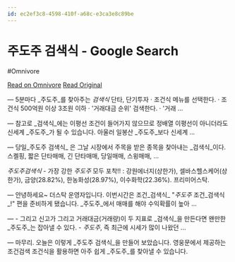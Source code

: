 ```yaml
---
id: ec2ef3c8-4598-410f-a68c-e3ca3e8c89be
---
```


# 주도주 검색식 - Google Search
#Omnivore
 
[Read on Omnivore](https://omnivore.app/me/https-www-google-com-search-client-ms-android-samsung-rvo-1-ie-u-1928394b0a0)
[Read Original](https://www.google.com/search?client=ms-android-samsung-rvo1&ie=UTF-8&q=%EC%A3%BC%EB%8F%84%EC%A3%BC+%EA%B2%80%EC%83%89%EC%8B%9D&source=android-browser)
 
 — 5분마다 _주도주_를 찾아주는 _검색식_ 단타, 단기투자 · 조건식 메뉴를 선택한다. · 조건식 500억원 이상 3조원 이하 · '거래대금 순위' 검색한다. · '거래 ...

[](#)[](https://www.youtube.com/shorts/4SG4duwIZ4U)

 — 참고로 _검색식_에는 이평선 조건이 들어가지 않으므로 정배열 이평선이 아니더라도 신세계 _주도주_가 될 수 있습니다. 아울러 일봉산 _주도주_보다 신세계 ...

 — 당일_주도주 검색식_ 은 그날 시장에서 주목을 받은 종목을 찾아내는 _검색식_이다. 스켈핑, 짧은 단타매매, 긴 단타매매, 당일매매, 스윙매매, ...

_주도주검색식_ \- 가장 강한 _주도주_ 모두 포착!! : 강원에너지(상한가), 셀바스헬스케어(상한가), 금양(28.82%), 한농화성(28.97%), 이수화학(22.36%). 프리미어스탁.

 — 안녕하세요\~ 더스탁 운영자입니다. 이번시간은 조건_검색식_ "_주도주_ 조건_검색식_!" 편을 준비하게 됐습니다. _주도주_에서 매매를 해야 수익확률이 높아 ...

 — \- 그리고 신고가 그리고 거래대금(거래량)이 두 지표로 _검색식_을 만든다면 왠만한 _주도주_는 잡아낼 수 있다. - _주도주_, 즉 최근에 시세가 많이 나왔던 ...

 — 마무리. 오늘은 이렇게 _주도주 검색식_을 만들어 보았습니다. 영웅문에서 제공하는 조건검색 조건식을 활용하면 아주 쉽게 _주도주_를 찾아낼 수 있습니다.